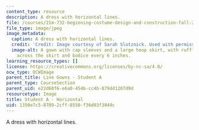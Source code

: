 ```yaml
---
content_type: resource
description: A dress with horizontal lines.
file: /courses/21m-732-beginning-costume-design-and-construction-fall-2008/1350e7c587092cff8550f36d03f3849c_horizontal1.jpg
file_type: image/jpeg
image_metadata:
  caption: A dress with horizontal lines.
  credit: 'Credit: Image courtesy of Sarah Slotznick. Used with permission.'
  image-alt: A gown with cap sleeves and a large hoop skirt, with ruffles running
    across the skirt and bodice every 6 inches.
learning_resource_types: []
license: https://creativecommons.org/licenses/by-nc-sa/4.0/
ocw_type: OCWImage
parent_title: Line Gowns - Student A
parent_type: CourseSection
parent_uid: e22d60f6-e6a0-454b-cc4b-879dd1207d9d
resourcetype: Image
title: Student A - Horizontal
uid: 1350e7c5-8709-2cff-8550-f36d03f3849c
---
```

A dress with horizontal lines.